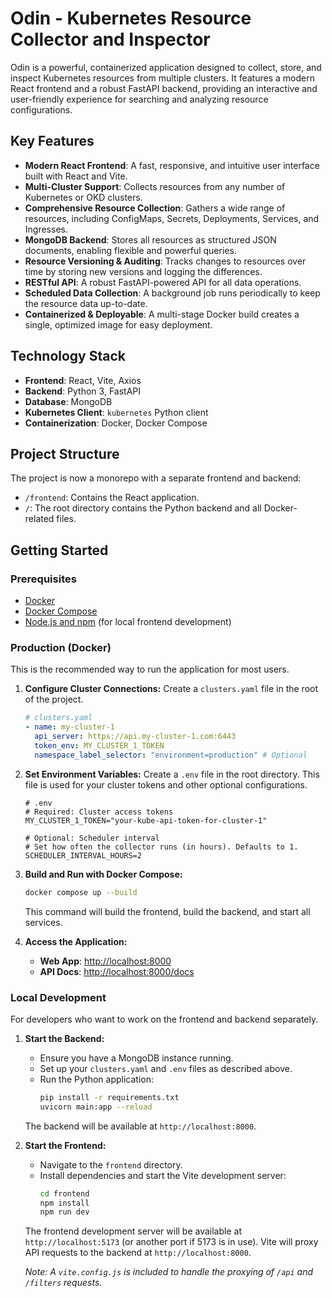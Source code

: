 # Odin - Kubernetes Resource Collector and Inspector

Odin is a powerful, containerized application designed to collect, store, and inspect Kubernetes resources from multiple clusters. It features a modern React frontend and a robust FastAPI backend, providing an interactive and user-friendly experience for searching and analyzing resource configurations.

## Key Features

- **Modern React Frontend**: A fast, responsive, and intuitive user interface built with React and Vite.
- **Multi-Cluster Support**: Collects resources from any number of Kubernetes or OKD clusters.
- **Comprehensive Resource Collection**: Gathers a wide range of resources, including ConfigMaps, Secrets, Deployments, Services, and Ingresses.
- **MongoDB Backend**: Stores all resources as structured JSON documents, enabling flexible and powerful queries.
- **Resource Versioning & Auditing**: Tracks changes to resources over time by storing new versions and logging the differences.
- **RESTful API**: A robust FastAPI-powered API for all data operations.
- **Scheduled Data Collection**: A background job runs periodically to keep the resource data up-to-date.
- **Containerized & Deployable**: A multi-stage Docker build creates a single, optimized image for easy deployment.

## Technology Stack

- **Frontend**: React, Vite, Axios
- **Backend**: Python 3, FastAPI
- **Database**: MongoDB
- **Kubernetes Client**: `kubernetes` Python client
- **Containerization**: Docker, Docker Compose

## Project Structure

The project is now a monorepo with a separate frontend and backend:
-   `/frontend`: Contains the React application.
-   `/`: The root directory contains the Python backend and all Docker-related files.

## Getting Started

### Prerequisites

- [Docker](https://docs.docker.com/get-docker/)
- [Docker Compose](https://docs.docker.com/compose/install/)
- [Node.js and npm](https://nodejs.org/en/) (for local frontend development)

### Production (Docker)

This is the recommended way to run the application for most users.

1.  **Configure Cluster Connections:**
    Create a `clusters.yaml` file in the root of the project.
    ```yaml
    # clusters.yaml
    - name: my-cluster-1
      api_server: https://api.my-cluster-1.com:6443
      token_env: MY_CLUSTER_1_TOKEN
      namespace_label_selector: "environment=production" # Optional
    ```

2.  **Set Environment Variables:**
    Create a `.env` file in the root directory. This file is used for your cluster tokens and other optional configurations.

    ```env
    # .env
    # Required: Cluster access tokens
    MY_CLUSTER_1_TOKEN="your-kube-api-token-for-cluster-1"

    # Optional: Scheduler interval
    # Set how often the collector runs (in hours). Defaults to 1.
    SCHEDULER_INTERVAL_HOURS=2
    ```

3.  **Build and Run with Docker Compose:**
    ```bash
    docker compose up --build
    ```
    This command will build the frontend, build the backend, and start all services.

4.  **Access the Application:**
    - **Web App**: [http://localhost:8000](http://localhost:8000)
    - **API Docs**: [http://localhost:8000/docs](http://localhost:8000/docs)

### Local Development

For developers who want to work on the frontend and backend separately.

1.  **Start the Backend:**
    - Ensure you have a MongoDB instance running.
    - Set up your `clusters.yaml` and `.env` files as described above.
    - Run the Python application:
      ```bash
      pip install -r requirements.txt
      uvicorn main:app --reload
      ```
    The backend will be available at `http://localhost:8000`.

2.  **Start the Frontend:**
    - Navigate to the `frontend` directory.
    - Install dependencies and start the Vite development server:
      ```bash
      cd frontend
      npm install
      npm run dev
      ```
    The frontend development server will be available at `http://localhost:5173` (or another port if 5173 is in use). Vite will proxy API requests to the backend at `http://localhost:8000`.

    *Note: A `vite.config.js` is included to handle the proxying of `/api` and `/filters` requests.*